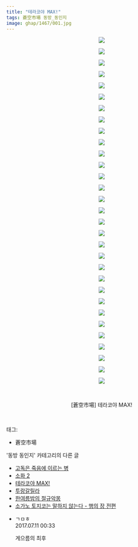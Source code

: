 ```yaml
---
title: "테라코야 MAX!"
tags: 蒼空市場 동방_동인지
image: ghap/1467/001.jpg
---
```

<div class="article">
<p style="text-align: center; clear: none; float: none;"><img src="{{ site.nasurl }}/ghap/1467/001.jpg"/></p>
<p style="text-align: center; clear: none; float: none;"><img src="{{ site.nasurl }}/ghap/1467/002.jpg"/></p>
<p style="text-align: center; clear: none; float: none;"><img src="{{ site.nasurl }}/ghap/1467/003.jpg"/></p>
<p style="text-align: center; clear: none; float: none;"><img src="{{ site.nasurl }}/ghap/1467/004.jpg"/></p>
<p style="text-align: center; clear: none; float: none;"><img src="{{ site.nasurl }}/ghap/1467/005.jpg"/></p>
<p style="text-align: center; clear: none; float: none;"><img src="{{ site.nasurl }}/ghap/1467/006.jpg"/></p>
<p style="text-align: center; clear: none; float: none;"><img src="{{ site.nasurl }}/ghap/1467/007.jpg"/></p>
<p style="text-align: center; clear: none; float: none;"><img src="{{ site.nasurl }}/ghap/1467/008.jpg"/></p>
<p style="text-align: center; clear: none; float: none;"><img src="{{ site.nasurl }}/ghap/1467/009.jpg"/></p>
<p style="text-align: center; clear: none; float: none;"><img src="{{ site.nasurl }}/ghap/1467/010.jpg"/></p>
<p style="text-align: center; clear: none; float: none;"><img src="{{ site.nasurl }}/ghap/1467/011.jpg"/></p>
<p style="text-align: center; clear: none; float: none;"><img src="{{ site.nasurl }}/ghap/1467/012.jpg"/></p>
<p style="text-align: center; clear: none; float: none;"><img src="{{ site.nasurl }}/ghap/1467/013.jpg"/></p>
<p style="text-align: center; clear: none; float: none;"><img src="{{ site.nasurl }}/ghap/1467/014.jpg"/></p>
<p style="text-align: center; clear: none; float: none;"><img src="{{ site.nasurl }}/ghap/1467/015.jpg"/></p>
<p style="text-align: center; clear: none; float: none;"><img src="{{ site.nasurl }}/ghap/1467/016.jpg"/></p>
<p style="text-align: center; clear: none; float: none;"><img src="{{ site.nasurl }}/ghap/1467/017.jpg"/></p>
<p style="text-align: center; clear: none; float: none;"><img src="{{ site.nasurl }}/ghap/1467/018.jpg"/></p>
<p style="text-align: center; clear: none; float: none;"><img src="{{ site.nasurl }}/ghap/1467/019.jpg"/></p>
<p style="text-align: center; clear: none; float: none;"><img src="{{ site.nasurl }}/ghap/1467/020.jpg"/></p>
<p style="text-align: center; clear: none; float: none;"><img src="{{ site.nasurl }}/ghap/1467/021.jpg"/></p>
<p style="text-align: center; clear: none; float: none;"><img src="{{ site.nasurl }}/ghap/1467/022.jpg"/></p>
<p style="text-align: center; clear: none; float: none;"><img src="{{ site.nasurl }}/ghap/1467/023.jpg"/></p>
<p style="text-align: center; clear: none; float: none;"><img src="{{ site.nasurl }}/ghap/1467/024.jpg"/></p>
<p style="text-align: center; clear: none; float: none;"><img src="{{ site.nasurl }}/ghap/1467/025.jpg"/></p>
<p style="text-align: center; clear: none; float: none;"><img src="{{ site.nasurl }}/ghap/1467/026.jpg"/></p>
<p style="text-align: center; clear: none; float: none;"><img src="{{ site.nasurl }}/ghap/1467/027.jpg"/></p>
<p style="text-align: center; clear: none; float: none;"><img src="{{ site.nasurl }}/ghap/1467/028.jpg"/></p>
<p style="text-align: center; clear: none; float: none;"><img src="{{ site.nasurl }}/ghap/1467/029.jpg"/></p>
<p style="text-align: center; clear: none; float: none;"><img src="{{ site.nasurl }}/ghap/1467/030.jpg"/></p>
<p style="text-align: center; clear: none; float: none;"><img src="{{ site.nasurl }}/ghap/1467/031.jpg"/></p>
<p style="text-align: center; clear: none; float: none;"><br/></p>
<p style="text-align: center; clear: none; float: none;">[蒼空市場] 테라코야 MAX!</p>
<p><br/></p>
</div><div class="tagTrail">
<p>태그: </p>
<ul>
<li>蒼空市場</li>
</ul>
</div><div class="another">
<p>'동방 동인지' 카테고리의 다른 글</p>
<ul>
<li><a href="/2016-08-10-ghap_1469">고독은 죽음에 이르는 병</a></li>
<li><a href="/2016-08-10-ghap_1468">소화 2</a></li>
<li><a href="/2016-08-10-ghap_1467">테라코야 MAX!</a></li>
<li><a href="/2016-08-10-ghap_1466">투랑갈릴라</a></li>
<li><a href="/2016-08-10-ghap_1465">한여름밤의 절규악몽</a></li>
<li><a href="/2016-08-10-ghap_1464">소가노 토지코는 말하지 않는다 - 행의 장 전편</a></li>
</ul>
</div><div class="cb_module cb_fluid">
<div class="cb_wrt cb_profile">
<div class="comment">
<ul>
<li class="cb_thumb_off" id="comment15033341">
<div class="cb_comment_area">
<div class="cb_info_area">
<div class="cb_section">
<span class="cb_nick_name">ㄱㅁㅎ</span>
</div>
<div class="cb_section">
<span class="cb_date">2017.07.11 00:33 </span>
</div>
</div>
<div class="cb_dsc_comment">
<p class="cb_dsc">
											게으름의 최후
										</p>
</div>
</div></li>
</ul>
</div>
</div><!-- commentList close -->
</div>